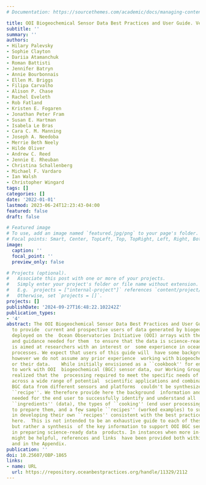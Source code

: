 ```yaml
---
# Documentation: https://sourcethemes.com/academic/docs/managing-content/

title: OOI Biogeochemical Sensor Data Best Practices and User Guide. Version 1.0.0.
subtitle: ''
summary: ''
authors:
- Hilary Palevsky
- Sophie Clayton
- Dariia Atamanchuk
- Roman Battisti
- Jennifer Batryn
- Annie Bourbonnais
- Ellen M. Briggs
- Filipa Carvalho
- Alison P. Chase
- Rachel Eveleth
- Rob Fatland
- Kristen E. Fogaren
- Jonathan Peter Fram
- Susan E. Hartman
- Isabela Le Bras
- Cara C. M. Manning
- Joseph A. Needoba
- Merrie Beth Neely
- Hilde Oliver
- Andrew C. Reed
- Jennie E. Rheuban
- Christina Schallenberg
- Michael F. Vardaro
- Ian Walsh
- Christopher Wingard
tags: []
categories: []
date: '2022-01-01'
lastmod: 2023-06-24T12:23:43-04:00
featured: false
draft: false

# Featured image
# To use, add an image named `featured.jpg/png` to your page's folder.
# Focal points: Smart, Center, TopLeft, Top, TopRight, Left, Right, BottomLeft, Bottom, BottomRight.
image:
  caption: ''
  focal_point: ''
  preview_only: false

# Projects (optional).
#   Associate this post with one or more of your projects.
#   Simply enter your project's folder or file name without extension.
#   E.g. `projects = ["internal-project"]` references `content/project/deep-learning/index.md`.
#   Otherwise, set `projects = []`.
projects: []
publishDate: '2024-09-27T16:48:22.102242Z'
publication_types:
- '4'
abstract: The OOI Biogeochemical Sensor Data Best Practices and User Guide is intended
  to provide  current and prospective users of data generated by biogeochemical sensors
  deployed on the  Ocean Observatories Initiative (OOI) arrays with the information
  and guidance needed for them  to ensure that the data is science-ready. This guide
  is aimed at researchers with an interest or  some experience in ocean biogeochemical
  processes. We expect that users of this guide will  have some background in oceanography,
  however we do not assume any prior experience  working with biogeochemical sensors
  or their data.    While initially envisioned as a ``cookbook'' for end users seeking
  to work with OOI  biogeochemical (BGC) sensor data, our Working Group and Beta Testers
  realized that the  processing required to meet the specific needs of all end users
  across a wide range of potential  scientific applications and combinations of OOI
  BGC data from different sensors and platforms  couldn't be synthesized into a single
  ``recipe''. We therefore provide here the background  information and principles
  needed for the end user to successfully identify and understand all  the available
  ``ingredients'' (data), the types of ``cooking'' (end user processing) that are  recommended
  to prepare them, and a few sample ``recipes'' (worked examples) to support end  users
  in developing their own ``recipes'' consistent with the best practices presented
  here.  This is not intended to be an exhaustive guide to each of these sensors,
  but rather a synthesis  of the key information to support OOI BGC sensor data users
  in preparing science-ready data  products. In instances when more in-depth information
  might be helpful, references and links  have been provided both within each chapter
  and in the Appendix.
publication: ''
doi: 10.25607/OBP-1865
links:
- name: URL
  url: https://repository.oceanbestpractices.org/handle/11329/2112
---
```


